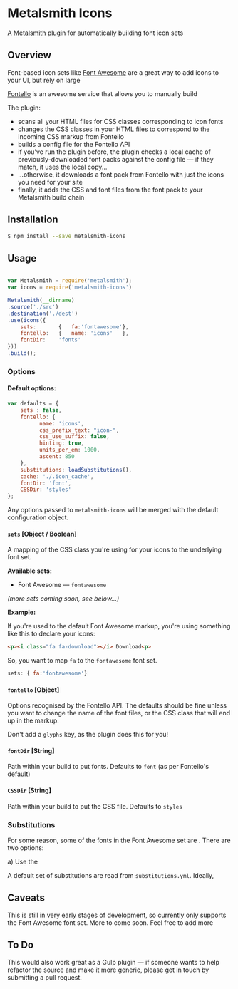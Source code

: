 # Metalsmith Icons

A [Metalsmith](http://metalsmith.io) plugin for automatically building font icon sets 

## Overview

Font-based icon sets like [Font Awesome](http://fortawesome.github.io/Font-Awesome/icons/) are a great way to add icons to your UI, but rely on large

[Fontello](http://fontello.com) is an awesome service that allows you to manually build 

The plugin:
- scans all your HTML files for CSS classes corresponding to icon fonts
- changes the CSS classes in your HTML files to correspond to the incoming CSS markup from Fontello
- builds a config file for the Fontello API
- if you've run the plugin before, the plugin checks a local cache of previously-downloaded font packs against the config file — if they match, it uses the local copy...
- ...otherwise, it downloads a font pack from Fontello with just the icons you need for your site
- finally, it adds the CSS and font files from the font pack to your Metalsmith build chain

## Installation

```sh
$ npm install --save metalsmith-icons
```

## Usage

```js

var Metalsmith = require('metalsmith');
var icons = require('metalsmith-icons')

Metalsmith(__dirname)
.source('./src')
.destination('./dest')
.use(icons({
	sets: 		{	fa:'fontawesome'},
	fontello:	{	name: 'icons'	},
	fontDir: 	'fonts'
}))
.build();

```

### Options

#### Default options: 

```js
var defaults = {
    sets : false,
    fontello: {
          name: 'icons',
          css_prefix_text: "icon-",
          css_use_suffix: false,
          hinting: true,
          units_per_em: 1000,
          ascent: 850
    },
    substitutions: loadSubstitutions(),
    cache: './.icon_cache',
    fontDir: 'font',
    CSSDir: 'styles'
};
```

Any options passed to `metalsmith-icons` will be merged with the default configuration object.

#### `sets` [Object / Boolean]

A mapping of the CSS class you're using for your icons to the underlying font set.

**Available sets:**
- Font Awesome — `fontawesome`

_(more sets coming soon, see below...)_

**Example:**

If you're used to the default Font Awesome markup, you're using something like this to declare your icons:

```html
<p><i class="fa fa-download"></i> Download<p>
```

So, you want to map `fa` to the `fontawesome` font set.

```js
sets: {	fa:'fontawesome'}
```

#### `fontello` [Object]

Options recognised by the Fontello API. The defaults should be fine unless you want to change the name of the font files, or the CSS class that will end up in the markup.

Don't add a `glyphs` key, as the plugin does this for you!

#### `fontDir` [String]

Path within your build to put fonts. Defaults to `font` (as per Fontello's default)

#### `CSSDir` [String]

Path within your build to put the CSS file. Defaults to `styles`

### Substitutions

For some reason, some of the fonts in the Font Awesome set are . There are two options:

a) Use the  

A default set of substitutions are read from `substitutions.yml`. Ideally, 

## Caveats

This is still in very early stages of development, so currently only supports the Font Awesome font set. More to come soon. Feel free to add more 

## To Do

This would also work great as a Gulp plugin — if someone wants to help refactor the source and make it more generic, please get in touch by submitting a pull request.